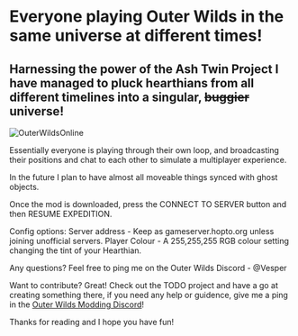# Everyone playing Outer Wilds in the same universe at different times!
## Harnessing the power of the Ash Twin Project I have managed to pluck hearthians from all different timelines into a singular, ~~buggier~~ universe!
![OuterWildsOnline](https://user-images.githubusercontent.com/59376295/142878134-226b02ed-f761-4bf7-85c7-0c6b159f62a7.png)

Essentially everyone is playing through their own loop, and broadcasting their positions and chat to each other to simulate a multiplayer experience.

In the future I plan to have almost all moveable things synced with ghost objects.

Once the mod is downloaded, press the CONNECT TO SERVER button and then RESUME EXPEDITION.

Config options:
Server address - Keep as gameserver.hopto.org unless joining unofficial servers.
Player Colour - A 255,255,255 RGB colour setting changing the tint of your Hearthian.

Any questions? Feel free to ping me on the Outer Wilds Discord - @Vesper

Want to contribute? Great! Check out the TODO project and have a go at creating something there, if you need any help or guidence, give me a ping in the [Outer Wilds Modding Discord](https://discord.gg/9vE5aHxcF9)!

Thanks for reading and I hope you have fun!
